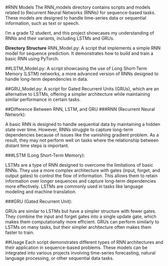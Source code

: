 #RNN Models
The RNN_models directory contains scripts and models related to Recurrent Neural Networks (RNNs) for sequence-based tasks. These models are designed to handle time-series data or sequential information, such as text or speech.

I’m a grade 12 student, and this project showcases my understanding of RNNs and their variants, including LSTMs and GRUs.

**Directory Structure**
RNN_Model.py: A script that implements a simple RNN model for sequence prediction. It demonstrates how to build and train a basic RNN using PyTorch.

##LSTM_Model.py: A script showcasing the use of Long Short-Term Memory (LSTM) networks, a more advanced version of RNNs designed to handle long-term dependencies in data.

##GRU_Model.py: A script for Gated Recurrent Units (GRUs), which are an alternative to LSTMs, offering a simpler architecture while maintaining similar performance in certain tasks.

##Difference Between RNN, LSTM, and GRU
###RNN (Recurrent Neural Network):

A basic RNN is designed to handle sequential data by maintaining a hidden state over time. However, RNNs struggle to capture long-term dependencies because of issues like the vanishing gradient problem. As a result, they may not perform well on tasks where the relationship between distant time steps is important.

###LSTM (Long Short-Term Memory):

LSTMs are a type of RNN designed to overcome the limitations of basic RNNs. They use a more complex architecture with gates (input, forget, and output gates) to control the flow of information. This allows them to retain information over longer sequences and capture long-term dependencies more effectively. LSTMs are commonly used in tasks like language modeling and machine translation.

###GRU (Gated Recurrent Unit):

GRUs are similar to LSTMs but have a simpler structure with fewer gates. They combine the input and forget gates into a single update gate, which makes them computationally more efficient. GRUs can perform similarly to LSTMs on many tasks, but their simpler architecture often makes them faster to train.

##Usage
Each script demonstrates different types of RNN architectures and their application in sequence-based problems. These models can be integrated into various projects involving time-series forecasting, natural language processing, or other sequential data tasks.
